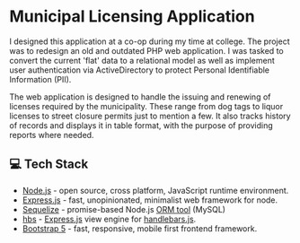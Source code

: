 # Municipal Licensing Application

I designed this application at a co-op during my time at college. The project was to redesign an old and outdated PHP web application. I was tasked to convert the current 'flat' data to a relational model as well as implement user authentication via ActiveDirectory to protect Personal Identifiable Information (PII).

The web application is designed to handle the issuing and renewing of licenses required by the municipality. These range from dog tags to liquor licenses to street closure permits just to mention a few. It also tracks history of records and displays it in table format, with the purpose of providing reports where needed.

## :computer: Tech Stack

- [Node.js](https://github.com/nodejs/node) - open source, cross platform, JavaScript runtime environment.
- [Express.js](https://github.com/expressjs/express) - fast, unopinionated, minimalist web framework for node.
- [Sequelize](https://github.com/sequelize/sequelize) - promise-based Node.js [ORM tool](https://en.wikipedia.org/wiki/Object%E2%80%93relational_mapping) (MySQL)
- [hbs](https://github.com/pillarjs/hbs) - [Express.js](https://expressjs.com/) view engine for [handlebars.js](https://handlebarsjs.com/).
- [Bootstrap 5](https://github.com/twbs/bootstrap) - fast, responsive, mobile first frontend framework.
